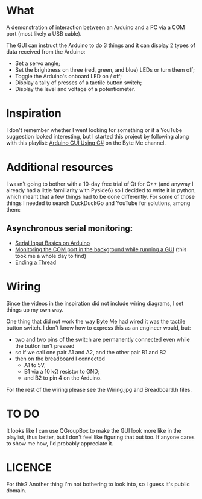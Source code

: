 # What

A demonstration of interaction between an Arduino and a PC via a COM port (most likely a USB cable).

The GUI can instruct the Arduino to do 3 things and it can display 2 types of data received from the Arduino:
- Set a servo angle;
- Set the brightness on three (red, green, and blue) LEDs or turn them off;
- Toggle the Arduino's onboard LED on / off;
- Display a tally of presses of a tactile button switch;
- Display the level and voltage of a potentiometer.



# Inspiration

I don't remember whether I went looking for something or if a YouTube suggestion looked interesting, but I started this project by following along with this playlist: [Arduino GUI Using C#](https://www.youtube.com/playlist?list=PLDxm-EGn62t7indrQcJGBchHJCJqTWdGP) on the Byte Me channel.



# Additional resources

I wasn't going to bother with a 10-day free trial of Qt for C++ (and anyway I already had a little familiarity with Pyside6) so I decided to write it in python, which meant that a few things had to be done differently. For some of those things I needed to search DuckDuckGo and YouTube for solutions, among them:
## Asynchronous serial monitoring:
- [Serial Input Basics on Arduino](https://forum.arduino.cc/t/serial-input-basics-updated/382007)
- [Monitoring the COM port in the background while running a GUI](https://www.youtube.com/watch?v=HKgk4i8u8nk) (this took me a whole day to find)
- [Ending a Thread](https://stackoverflow.com/questions/323972/is-there-any-way-to-kill-a-thread)



# Wiring

Since the videos in the inspiration did not include wiring diagrams, I set things up my own way.

One thing that did not work the way Byte Me had wired it was the tactile button switch. I don't know how to express this as an engineer would, but:
- two and two pins of the switch are permanently connected even while the button isn't pressed
- so if we call one pair A1 and A2, and the other pair B1 and B2
- then on the breadboard I connected
	- A1 to 5V;
	- B1 via a 10 kΩ resistor to GND;
	- and B2 to pin 4 on the Arduino.

For the rest of the wiring please see the Wiring.jpg and Breadboard.h files.



# TO DO

It looks like I can use QGroupBox to make the GUI look more like in the playlist, thus better, but I don't feel like figuring that out too. If anyone cares to show me how, I'd probably appreciate it.

# LICENCE

For this? Another thing I'm not bothering to look into, so I guess it's public domain.
